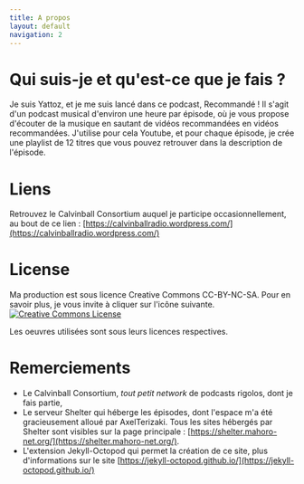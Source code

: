 ```yaml
---
title: A propos
layout: default
navigation: 2
---
```


# Qui suis-je et qu'est-ce que je fais ?

Je suis Yattoz, et je me suis lancé dans ce podcast, Recommandé ! Il s'agit d'un podcast musical d'environ une heure par épisode, où je vous propose d'écouter de la musique en sautant de vidéos recommandées en vidéos recommandées. J'utilise pour cela Youtube, et pour chaque épisode, je crée une playlist de 12 titres que vous pouvez retrouver dans la description de l'épisode.

# Liens

Retrouvez le Calvinball Consortium auquel je participe occasionnellement, au bout de ce lien : [https://calvinballradio.wordpress.com/](https://calvinballradio.wordpress.com/)

# License

Ma production est sous licence Creative Commons CC-BY-NC-SA. Pour en savoir plus, je vous invite à cliquer sur l'icône suivante.
[![Creative Commons License](https://i.creativecommons.org/l/by-nc-sa/4.0/88x31.png)](https://creativecommons.org/licenses/by-nc-sa/4.0/)

Les oeuvres utilisées sont sous leurs licences respectives.


# Remerciements

- Le Calvinball Consortium, *tout petit network* de podcasts rigolos, dont je fais partie,
- Le serveur Shelter qui héberge les épisodes, dont l'espace m'a été gracieusement alloué par AxelTerizaki. Tous les sites hébergés par Shelter sont visibles sur la page principale : [https://shelter.mahoro-net.org/](https://shelter.mahoro-net.org/).
- L'extension Jekyll-Octopod qui permet la création de ce site, plus d'informations sur le site [https://jekyll-octopod.github.io/](https://jekyll-octopod.github.io/)